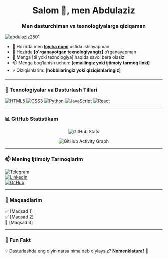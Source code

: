 <h1 align="center">Salom 👋, men Abdulaziz</h1>
<h3 align="center">Men dasturchiman va texnologiyalarga qiziqaman</h3>

<p align="left"> <img src="https://komarev.com/ghpvc/?username=abdulaziz2501&label=Profile%20views&color=0e75b6&style=flat" alt="abdulaziz2501" /> </p>

- 🔭 Hozirda men **[loyiha nomi](loyiha-linki)** ustida ishlayapman  
- 🌱 Hozirda **[o'rganayotgan texnologiyangiz]** o‘rganayapman  
- 💬 Menga [til yoki texnologiya] haqida savol bera olasiz  
- 📫 Menga bog‘lanish uchun: **[emailingiz yoki ijtimoiy tarmoq linki]**  
- ⚡ Qiziqishlarim: **[hobbilaringiz yoki qiziqishlaringiz]**  

---

### 🚀 **Texnologiyalar va Dasturlash Tillari**  
<p align="left"> 
  <a href="https://developer.mozilla.org/en-US/docs/Web/HTML" target="_blank"> 
    <img src="https://img.shields.io/badge/HTML5-%23E34F26.svg?style=for-the-badge&logo=html5&logoColor=white" alt="HTML5"/> 
  </a>
  <a href="https://developer.mozilla.org/en-US/docs/Web/CSS" target="_blank"> 
    <img src="https://img.shields.io/badge/CSS3-%231572B6.svg?style=for-the-badge&logo=css3&logoColor=white" alt="CSS3"/> 
  </a>
  <a href="https://www.python.org/" target="_blank">
    <img src="https://img.shields.io/badge/Python-3670A0?style=for-the-badge&logo=python&logoColor=white" alt="Python"/>
  </a>
  <a href="https://developer.mozilla.org/en-US/docs/Web/JavaScript" target="_blank">
    <img src="https://img.shields.io/badge/JavaScript-F7DF1E?style=for-the-badge&logo=javascript&logoColor=black" alt="JavaScript"/>
  </a>
  <a href="https://react.dev/" target="_blank">
    <img src="https://img.shields.io/badge/React-%2320232a.svg?style=for-the-badge&logo=react&logoColor=%2361DAFB" alt="React"/>
  </a>
</p>

---

### 📊 **GitHub Statistikam**  
<p align="center">
  <img src="https://github-readme-stats.vercel.app/api?username=abdulaziz2501&show_icons=true&theme=dark&hide_border=true" alt="GitHub Stats"/>
</p>

<p align="center">
  <img src="https://github-readme-activity-graph.vercel.app/graph?username=abdulaziz2501&theme=dark-blue&hide_border=true" alt="GitHub Activity Graph"/>
</p>

---

### 📫 **Mening Ijtimoiy Tarmoqlarim**  
[![Telegram](https://img.shields.io/badge/Telegram-2CA5E0?style=for-the-badge&logo=telegram&logoColor=white)](https://t.me/yourusername)  
[![LinkedIn](https://img.shields.io/badge/LinkedIn-0A66C2?style=for-the-badge&logo=linkedin&logoColor=white)](https://linkedin.com/in/yourusername)  
[![GitHub](https://img.shields.io/badge/GitHub-181717?style=for-the-badge&logo=github&logoColor=white)](https://github.com/abdulaziz2501)  

---

### 🎯 **Maqsadlarim**  
✅ [Maqsad 1]  
✅ [Maqsad 2]  
🔲 [Maqsad 3]  

---

### 📜 **Fun Fakt**  
💡 Dasturlashda eng qiyin narsa nima deb o'ylaysiz? **Nomenklatura!** 🤣  
